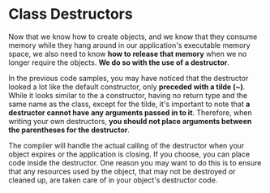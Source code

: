 # Class Destructors
Now that we know how to create objects, and we know that they consume memory while they
hang around in our application's executable memory space, we also need to know **how to release
that memory** when we no longer require the objects.  **We do so with the use of a destructor**.

In the previous code samples, you may have noticed that the destructor looked a lot like the 
default constructor, only **preceded with a tilde (~)**.  While it looks similar to the a constructor,
having no return type and the same name as the class, except for the tilde, it's important to
note that **a destructor cannot have any arguments passed in to it**.  Therefore, when writing your 
own destructors, **you should not place arguments between the parentheses for the destructor**.

The compiler will handle the actual calling of the destructor when your object expires or the application
is closing.  If you choose, you can place code inside the destructor.  One reason you may want to do this
is to ensure that any resources used by the object, that may not be destroyed or cleaned up, are taken
care of in your object's destructor code.
